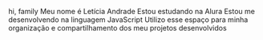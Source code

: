hi, family
Meu nome é Letícia Andrade
Estou estudando na Alura
Estou me desenvolvendo na linguagem JavaScript
Utilizo esse espaço para minha organização e compartilhamento dos meu projetos desenvolvidos
